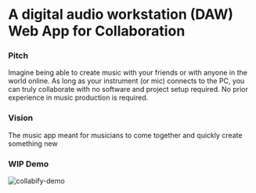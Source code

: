 # A digital audio workstation (DAW) Web App for Collaboration

### Pitch
Imagine being able to create music with your friends or with anyone in the world online. As long as your instrument (or mic) connects to the PC, you can truly collaborate with no software and project setup required. No prior experience in music production is required.

### Vision
The music app meant for musicians to come together and quickly create something new


### WIP Demo
![collabify-demo](https://github.com/uzborg950/music-collabify/assets/16350367/36232582-e16f-4a83-886c-40b562b7a2c5)
